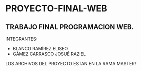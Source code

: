 # PROYECTO-FINAL-WEB
## TRABAJO FINAL PROGRAMACION WEB.
INTEGRANTES:
- BLANCO RAMÍREZ ELISEO
- GÁMEZ CARRASCO JOSUÉ RAZIEL

LOS ARCHIVOS DEL PROYECTO ESTAN EN LA RAMA MASTER!
